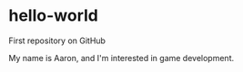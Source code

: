 # hello-world
First repository on GitHub

My name is Aaron, and I'm interested in game development.
